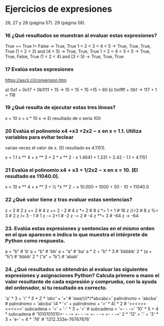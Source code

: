 # Ejercicios de expresiones

26, 27 y 28 (página 57).
29 (página 58).

### 16 ¿Qué resultados se muestran al evaluar estas expresiones?

True == True != False   → True, True
1 < 2 < 3 < 4 < 5           → True, True, True, True
(1 < 2 < 3) and (4 < 5)  → True, True, True
1 < 2 < 4 < 3 < 5           → True, True, False, True
(1 < 2 < 4) and (3 < 5)  → True, True, True

### 17 Evalúa estas expresiones

https://ascii.cl/conversion.htm

a) 0xf + 0o17 + 0b1111 + 15 → 15 + 15 + 15 +15 = 60
b) 0xffff + 0b1 → 117 + 1 = 118

### 19 ¿Qué resulta de ejecutar estas tres líneas?

x = 10
x = x * 10
x → El resultado de x seria 100

### 20 Evalúa el polinomio x4 +x3 +2x2 − x en x = 1.1. Utiliza variables para evitar teclear
varias veces el valor de x. (El resultado es 4.1151).

x = 1.1
x ** 4 + x ** 3 + 2 * x ** 2 - x
1.4641 + 1.331 + 2.42 - 1.1 = 4.1151

### 21 Evalúa el polinomio x4 + x3 + 1/2x2 − x en x = 10. (El resultado es 11040.0).

x = 10
x ** 4 + x ** 3 + ½ *x ** 2 − x
10.000 + 1000 + 50 - 10 = 11040.0

### 22 ¿Qué valor tiene z tras evaluar estas sentencias?

z = 2       # 2
z += 2      # 4
z += 2 - 2  # 4
z *= 2      # 8
z *= 1 + 1  # 16
z //=2      # 8
z %= 3      # 2
z /= 3 - 1  # 1
z -= 2+1    # -2
z -= 2      # -4
z **= 3     # -64
z → -64

### 23. Evalúa estas expresiones y sentencias en el mismo orden en el que aparecen e indica lo que muestra el intérprete de Python como respuesta.

a = “b”             # ‘b’
a + “b”             # 'bb'
a + “a”             # 'ba'
a * 2 + “b” * 3     # 'bbbbb'
2 * (a + ”b”)       # 'bbbb'
2 * (“a” + “b”)     # 'abab'

### 24. ¿Qué resultados se obtendrán al evaluar las siguientes expresiones y asignaciones Python? Calcula primero a mano el valor resultante de cada expresión y comprueba, con la ayuda del ordenador, si tu resultado es correcto.

'a' * 3 + '/*' * 5 + 2 * 'abc' + '+'        # 'aaa/*/*/*/*/*abcabc+'
palindromo = 'abcba'                        # palindromo = 'abcba'
(4 * '<' + palindromo + '>' * 4) * 2        # '<<<<abcba>>>><<<<abcba>>>>'
subcadena = '=' + '-' * 3 + '='             # subcadena = '=- - -='
'10' * 5 + 4 * subcadena                    # '1010101010=- - -= =- - -= =- - -= =- - -='
2 * '12' + '.' + '3' * 3 + 'e-' + 4 * '76'  # '1212.333e-76767676'